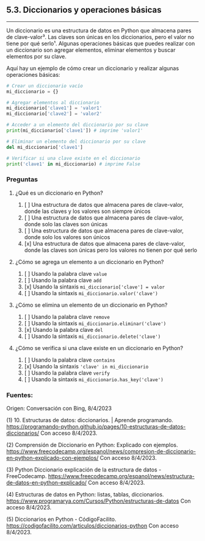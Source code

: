 ## 5.3. Diccionarios y operaciones básicas
---
Un diccionario es una estructura de datos en Python que almacena pares de clave-valor³. Las claves son únicas en los diccionarios, pero el valor no tiene por qué serlo¹. Algunas operaciones básicas que puedes realizar con un diccionario son agregar elementos, eliminar elementos y buscar elementos por su clave.

Aquí hay un ejemplo de cómo crear un diccionario y realizar algunas operaciones básicas:
```python
# Crear un diccionario vacío
mi_diccionario = {}

# Agregar elementos al diccionario
mi_diccionario['clave1'] = 'valor1'
mi_diccionario['clave2'] = 'valor2'

# Acceder a un elemento del diccionario por su clave
print(mi_diccionario['clave1']) # imprime 'valor1'

# Eliminar un elemento del diccionario por su clave
del mi_diccionario['clave1']

# Verificar si una clave existe en el diccionario
print('clave1' in mi_diccionario) # imprime False
```

### Preguntas

1. ¿Qué es un diccionario en Python?
   1. [ ] Una estructura de datos que almacena pares de clave-valor, donde las claves y los valores son siempre únicos
   2. [ ] Una estructura de datos que almacena pares de clave-valor, donde solo las claves son únicas
   3. [ ] Una estructura de datos que almacena pares de clave-valor, donde solo los valores son únicos
   4. [x] Una estructura de datos que almacena pares de clave-valor, donde las claves son únicas pero los valores no tienen por qué serlo

2. ¿Cómo se agrega un elemento a un diccionario en Python?
   1. [ ] Usando la palabra clave `value`
   2. [ ] Usando la palabra clave `add`
   3. [x] Usando la sintaxis `mi_diccionario['clave'] = valor`
   4. [ ] Usando la sintaxis `mi_diccionario.valor('clave')`

3. ¿Cómo se elimina un elemento de un diccionario en Python?
   1. [ ] Usando la palabra clave `remove`
   2. [ ] Usando la sintaxis `mi_diccionario.eliminar('clave')`
   3. [x] Usando la palabra clave `del`
   4. [ ] Usando la sintaxis `mi_diccionario.delete('clave')`

4. ¿Cómo se verifica si una clave existe en un diccionario en Python?
   1. [ ] Usando la palabra clave `contains`
   2. [x] Usando la sintaxis `'clave' in mi_diccionario`
   3. [ ] Usando la palabra clave `verify`
   4. [ ] Usando la sintaxis `mi_diccionario.has_key('clave')`


### Fuentes:

Origen: Conversación con Bing, 8/4/2023

(1) 10. Estructuras de datos: diccionarios. | Aprende programando. https://programando-python.github.io/pages/10-estructuras-de-datos-diccionarios/ Con acceso 8/4/2023.

(2) Comprensión de Diccionario en Python: Explicado con ejemplos. https://www.freecodecamp.org/espanol/news/compresion-de-diccionario-en-python-explicado-con-ejemplos/ Con acceso 8/4/2023.

(3) Python Diccionario explicación de la estructura de datos - FreeCodecamp. https://www.freecodecamp.org/espanol/news/estructura-de-datos-en-python-explicado/ Con acceso 8/4/2023.

(4) Estructuras de datos en Python: listas, tablas, diccionarios. https://www.programarya.com/Cursos/Python/estructuras-de-datos Con acceso 8/4/2023.

(5) Diccionarios en Python - CódigoFacilito. https://codigofacilito.com/articulos/diccionarios-python Con acceso 8/4/2023.